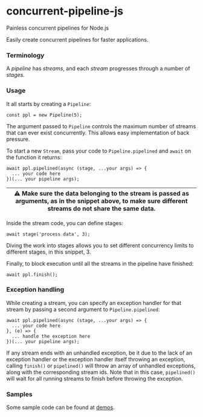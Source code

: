 # concurrent-pipeline-js
Painless concurrent pipelines for Node.js

Easily create concurrent pipelines for faster applications.

### Terminology

A _pipeline_ has _streams_, and each _stream_ progresses through a number of _stages_.

### Usage

It all starts by creating a `Pipeline`:

    const ppl = new Pipeline(5);

The argument passed to `Pipeline` controls the maximum number of streams that can ever exist concurrently. This allows easy implementation of back pressure.

To start a new `Stream`, pass your code to `Pipeline.pipelined` and `await` on the function it returns:

    await ppl.pipelined(async (stage, ...your args) => {
      ... your code here
    })(... your pipeline args);
    
| :warning: Make sure the data belonging to the stream is passed as arguments, as in the snippet above, to make sure different streams do not share the same data. |
|-----------------------------------------|

Inside the stream code, you can define stages:

    await stage('process data', 3);
    
Diving the work into stages allows you to set different concurrency limits to different stages, in this snippet, 3.

Finally, to block execution until all the streams in the pipeline have finished:

    await ppl.finish();

### Exception handling

While creating a stream, you can specify an exception handler for that stream by passing a second argument to `Pipeline.pipelined`:

    await ppl.pipelined(async (stage, ...your args) => {
      ... your code here
    }, (e) => {
      ... handle the exception here
    })(... your pipeline args);

If any stream ends with an unhandled exception, be it due to the lack of an exception handler or the exception handler itself throwing an exception, calling `finish()` or `pipelined()` will throw an array of unhandled exceptions, along with the corresponding stream ids. Note that in this case, `pipelined()` will wait for all running streams to finish before throwing the exception.
    
### Samples

Some sample code can be found at [demos](https://github.com/mstniy/concurrent-pipeline-js/tree/master/demos).
